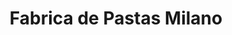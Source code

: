 ---
title: "Fabrica de Pastas Milano"
url: /montevideo/fabrica-de-pastas-milano/
shop: comodidad
---